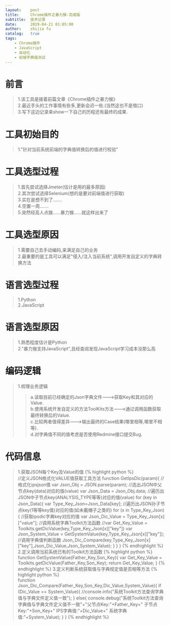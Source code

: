 ```yaml
---
layout:    post
title:     Chrome插件之暴力猴-完成版
subtitle:  技术记录
date:      2019-04-21 01:05:00
author:    shijia fu
catalog:   true
tags:
    - Chrome插件
    - JavaScript
    - 自动化
    - 前端字典值测试
---
```


# 前言   
> 1.该工具是接着前篇文章《Chrome插件之暴力猴》   
> 2.最近手头的工作事情有些多,更新会迟一些.(当然这也不是借口)   
> 3.写下这边记录来show一下自己的历程还有最终的成果.   

# 工具初始目的    
> 1."针对当前系统前端的字典值转换后的值进行校验"   

# 工具选型过程   
> 1.首先尝试选择Jmeter(估计是用的最多原因)   
> 2.其次尝试选择Selenium(想的是要对前端值进行获取)    
> 3.实在是想不到了.......    
> 4.空置一周.......    
> 5.突然经高人点拨......暴力猴......就这样出来了   

# 工具选型原因   
> 1.需要自己去手动编码,来满足自己的业务   
> 2.最重要的是工具可以满足"侵入/注入当前系统",调用开发自定义的字典转换方法   

# 语言选型过程    
> 1.Python   
> 2.JavaScript      

# 语言选型原因    
> 1.熟悉程度估计是Python    
> 2."暴力猴支持JavaScript",且经查阅发现JavaScript学习成本没那么高   

# 编码逻辑   
> 1.梳理业务逻辑  
>> a.读取目前已经确定的Json字典文件--->获取Key和其对应的Value.   
>> b.使用系统开发自定义的方法ToolKits方法--->通过调用函数获取最终转换后的Value.   
>> c.比较两者值得差异--->输出最终的Case结果(哪里相等,哪里不相等).    
>> d.对字典值不同的值考虑是否使用Redmine接口提交Bug.    

# 代码信息   
> 1.获取JSON每个Key及Value的值
{% highlight python %}   
     //定义JSON格式化VALUE值获取工具方法
     function GetIpsDic(param){
     //格式化ipsjson值
     var Json_Obj = JSON.parse(param);
     //选出JSON中父节点key(data)对应的值(value)
     var Json_Data = Json_Obj.data;
     //遍历出JSON中子节点key(ANALYSIS_TYPE等等)对应的值(value)
     for (key in Json_Data){
       var Type_Key_Json=Json_Data[key];
       //遍历出JSON孙子节点key(1等等key值)对应的值(如未戴帽子之类的)
       for (x in Type_Key_Json){
         //获取ipsdic字典key对应的值
         var Json_Dic_Value = Type_Key_Json[x]["value"];
         //调用系统字典Toolkit方法函数
         //var Get_Key_Value = Toolkits.getDicValue(key,Type_Key_Json[x]["key"])
         var Json_System_Value = GetSystemValue(key,Type_Key_Json[x]["key"]);
         //调用字典值判断函数
         Json_Dic_Compare(key,Type_Key_Json[x]["key"],Json_Dic_Value,Json_System_Value);
       }
     }
   }
   {% endhighlight %}    
> 2.定义调用当前系统已有的Toolkit方法函数
{% highlight python %}   
   function GetSystemValue(Father_Key,Son_Key){
     var Get_Key_Value = Toolkits.getDicValue(Father_Key,Son_Key);
     return Get_Key_Value;
   }
   {% endhighlight %} 
> 3.定义判断系统获取值与字典规定值是否相等方法
{% highlight python %}   
   function Json_Dic_Compare(Father_Key,Son_Key,Dic_Value,System_Value){
     if (Dic_Value == System_Value){
       //console.info("系统Toolkit方法查询字典值与字典文件定义值一致");
     }
     else{
       console.debug("系统Toolkit方法查询字典值与字典文件定义值不一致"+"父节点Key:"+Father_Key+" 子节点Key:"+Son_Key+" IPS字典值:"+Dic_Value+" 系统字典值:"+System_Value);
     }
   }
   {% endhighlight %} 
